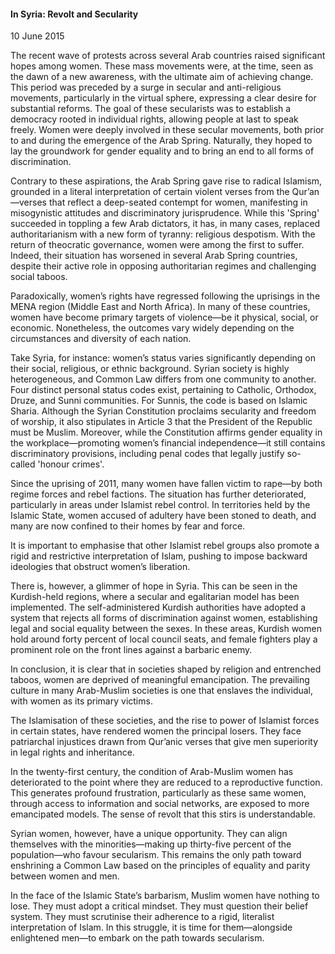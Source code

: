 <h4>In Syria: Revolt and Secularity</h4>


10 June 2015


The recent wave of protests across several Arab countries raised significant hopes among women. These mass movements were, at the time, seen as the dawn of a new awareness, with the ultimate aim of achieving change. This period was preceded by a surge in secular and anti-religious movements, particularly in the virtual sphere, expressing a clear desire for substantial reforms. The goal of these secularists was to establish a democracy rooted in individual rights, allowing people at last to speak freely. Women were deeply involved in these secular movements, both prior to and during the emergence of the Arab Spring. Naturally, they hoped to lay the groundwork for gender equality and to bring an end to all forms of discrimination.

Contrary to these aspirations, the Arab Spring gave rise to radical Islamism, grounded in a literal interpretation of certain violent verses from the Qur’an—verses that reflect a deep-seated contempt for women, manifesting in misogynistic attitudes and discriminatory jurisprudence. While this 'Spring' succeeded in toppling a few Arab dictators, it has, in many cases, replaced authoritarianism with a new form of tyranny: religious despotism. With the return of theocratic governance, women were among the first to suffer. Indeed, their situation has worsened in several Arab Spring countries, despite their active role in opposing authoritarian regimes and challenging social taboos.

Paradoxically, women’s rights have regressed following the uprisings in the MENA region (Middle East and North Africa). In many of these countries, women have become primary targets of violence—be it physical, social, or economic. Nonetheless, the outcomes vary widely depending on the circumstances and diversity of each nation.

Take Syria, for instance: women’s status varies significantly depending on their social, religious, or ethnic background. Syrian society is highly heterogeneous, and Common Law differs from one community to another. Four distinct personal status codes exist, pertaining to Catholic, Orthodox, Druze, and Sunni communities. For Sunnis, the code is based on Islamic Sharia. Although the Syrian Constitution proclaims secularity and freedom of worship, it also stipulates in Article 3 that the President of the Republic must be Muslim. Moreover, while the Constitution affirms gender equality in the workplace—promoting women’s financial independence—it still contains discriminatory provisions, including penal codes that legally justify so-called 'honour crimes'.

Since the uprising of 2011, many women have fallen victim to rape—by both regime forces and rebel factions. The situation has further deteriorated, particularly in areas under Islamist rebel control. In territories held by the Islamic State, women accused of adultery have been stoned to death, and many are now confined to their homes by fear and force.

It is important to emphasise that other Islamist rebel groups also promote a rigid and restrictive interpretation of Islam, pushing to impose backward ideologies that obstruct women’s liberation.

There is, however, a glimmer of hope in Syria. This can be seen in the Kurdish-held regions, where a secular and egalitarian model has been implemented. The self-administered Kurdish authorities have adopted a system that rejects all forms of discrimination against women, establishing legal and social equality between the sexes. In these areas, Kurdish women hold around forty percent of local council seats, and female fighters play a prominent role on the front lines against a barbaric enemy.

In conclusion, it is clear that in societies shaped by religion and entrenched taboos, women are deprived of meaningful emancipation. The prevailing culture in many Arab-Muslim societies is one that enslaves the individual, with women as its primary victims.

The Islamisation of these societies, and the rise to power of Islamist forces in certain states, have rendered women the principal losers. They face patriarchal injustices drawn from Qur’anic verses that give men superiority in legal rights and inheritance.

In the twenty-first century, the condition of Arab-Muslim women has deteriorated to the point where they are reduced to a reproductive function. This generates profound frustration, particularly as these same women, through access to information and social networks, are exposed to more emancipated models. The sense of revolt that this stirs is understandable.

Syrian women, however, have a unique opportunity. They can align themselves with the minorities—making up thirty-five percent of the population—who favour secularism. This remains the only path toward enshrining a Common Law based on the principles of equality and parity between women and men.

In the face of the Islamic State’s barbarism, Muslim women have nothing to lose. They must adopt a critical mindset. They must question their belief system. They must scrutinise their adherence to a rigid, literalist interpretation of Islam. In this struggle, it is time for them—alongside enlightened men—to embark on the path towards secularism.
